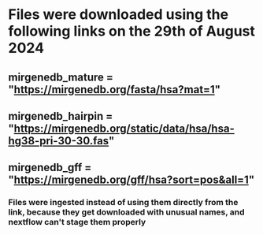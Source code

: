 # Files were downloaded using the following links on the 29th of August 2024

## mirgenedb_mature  = "https://mirgenedb.org/fasta/hsa?mat=1"
## mirgenedb_hairpin = "https://mirgenedb.org/static/data/hsa/hsa-hg38-pri-30-30.fas"
## mirgenedb_gff     = "https://mirgenedb.org/gff/hsa?sort=pos&all=1"

### Files were ingested instead of using them directly from the link, because they get downloaded with unusual names, and nextflow can't stage them properly